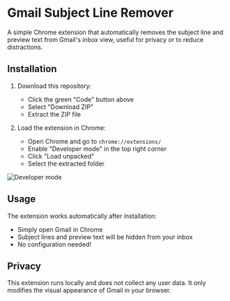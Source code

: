# Gmail Subject Line Remover

A simple Chrome extension that automatically removes the subject line and preview text from Gmail's inbox view, useful for privacy or to reduce distractions.

## Installation

1. Download this repository:
    - Click the green "Code" button above
    - Select "Download ZIP"
    - Extract the ZIP file

2. Load the extension in Chrome:
    - Open Chrome and go to `chrome://extensions/`
    - Enable "Developer mode" in the top right corner
    - Click "Load unpacked"
    - Select the extracted folder

![Developer mode](https://developer.chrome.com/static/docs/extensions/get-started/tutorial/welcome-to-chrome-extensions/image/dev-mode.png)

## Usage

The extension works automatically after installation:
- Simply open Gmail in Chrome
- Subject lines and preview text will be hidden from your inbox
- No configuration needed!

## Privacy

This extension runs locally and does not collect any user data. It only modifies the visual appearance of Gmail in your browser.